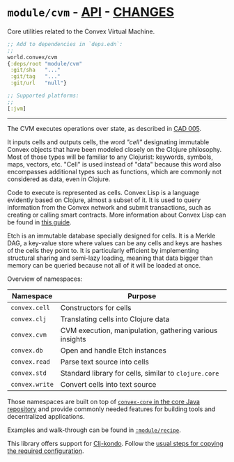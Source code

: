 # `module/cvm` - [API](doc/API.md)  - [CHANGES](doc/changelog.md)

Core utilities related to the Convex Virtual Machine.

```clojure
;; Add to dependencies in `deps.edn`:
;;
world.convex/cvm
{:deps/root "module/cvm"
 :git/sha   "..."
 :git/tag   "..."
 :git/url   "null"}
```

```clojure
;; Supported platforms:
;;
[:jvm]
```


---

The CVM executes operations over state, as described in [CAD
005](https://github.com/Convex-Dev/design/blob/main/cad/005_cvmex/README.md).

It inputs cells and outputs cells, the word *"cell"* designating immutable Convex objects that have been modeled closely
on the Clojure philosophy. Most of those types will be familiar to any Clojurist: keywords, symbols, maps, vectors, etc.
"Cell" is used instead of "data" because this word also encompasses additional types such as functions, which are
commonly not considered as data, even in Clojure.

Code to execute is represented as cells. Convex Lisp is a language evidently based on Clojure, almost a subset of it. It
is used to query information from the Convex network and submit transactions, such as creating or calling smart
contracts. More information about Convex Lisp can be found in [this guide](https://convex.world/cvm).

Etch is an immutable database specially designed for cells. It is a Merkle DAG, a key-value store where values can be
any cells and keys are hashes of the cells they point to. It is particularly efficient by implementing structural
sharing and semi-lazy loading, meaning that data bigger than memory can be queried because not all of it will be loaded
at once.

Overview of namespaces:

| Namespace       | Purpose                                                 |
|-----------------|---------------------------------------------------------|
| `convex.cell`   | Constructors for cells                                  |
| `convex.clj`    | Translating cells into Clojure data                     |
| `convex.cvm`    | CVM execution, manipulation, gathering various insights |
| `convex.db`     | Open and handle Etch instances                          |
| `convex.read`   | Parse text source into cells                            |
| `convex.std`    | Standard library for cells, similar to `clojure.core`   |
| `convex.write`  | Convert cells into text source                          |

Those namespaces are built on top of [`convex-core` in the core Java repository](https://github.com/Convex-Dev/convex)
and provide commonly needed features for building tools and decentralized applications.

Examples and walk-through can be found in [`:module/recipe`](../recipe).

This library offers support for
[Clj-kondo](https://github.com/clj-kondo/clj-kondo). Follow the [usual steps for
copying the
required configuration](https://github.com/clj-kondo/clj-kondo#project-setup).

